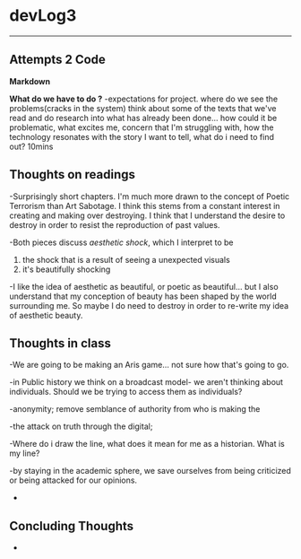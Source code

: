 # devLog3 #
- - - - - 
## Attempts 2 Code ##
**Markdown**

**What do we have to do ?**
-expectations for project. where do we see the problems(cracks in the system) think about some of the texts that we've read and do research into what has already been done... how could it be problematic, what excites me, concern that I'm struggling with, how the technology resonates with the story I want to tell, what do i need to find out? 10mins

## Thoughts on readings ##
-Surprisingly short chapters. I'm much more drawn to the concept of Poetic Terrorism than Art Sabotage. I think this stems from a constant interest in creating and making over destroying. I think that I understand the desire to destroy in order to resist the reproduction of past values.

-Both pieces discuss *aesthetic shock*, which I interpret to be

  1. the shock that is a result of seeing a unexpected visuals
  2. it's beautifully shocking

-I like the idea of aesthetic as beautiful, or poetic as beautiful... but I also understand that my conception of beauty has been shaped by the world surrounding me. So maybe I do need to destroy in order to re-write my idea of aesthetic beauty.

## Thoughts in class ##
-We are going to be making an Aris game... not sure how that's going to go. 

-in Public history we think on a broadcast model- we aren't thinking about individuals. Should we be trying to access them as individuals?

-anonymity; remove semblance of authority from who is making the

-the attack on truth through the digital; 

-Where do i draw the line, what does it mean for me as a historian. What is my line?

-by staying in the academic sphere, we save ourselves from being criticized or being attacked for our opinions.

-

## Concluding Thoughts ##

-
